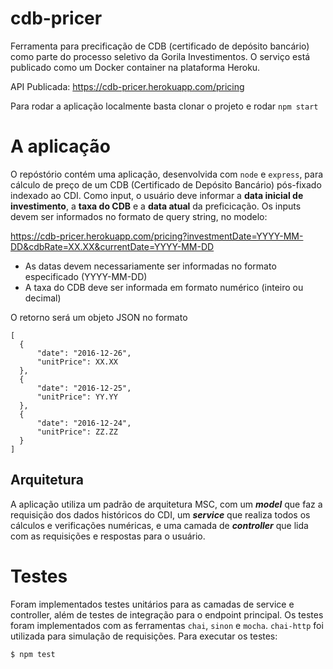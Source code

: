 # cdb-pricer

Ferramenta para precificação de CDB (certificado de depósito bancário) como parte do processo seletivo da Gorila Investimentos. O serviço está publicado como um Docker container na plataforma Heroku.

API Publicada: https://cdb-pricer.herokuapp.com/pricing

Para rodar a aplicação localmente basta clonar o projeto e rodar `npm start`

# A aplicação

O repóstório contém uma aplicação, desenvolvida com `node` e `express`, para cálculo de preço de um CDB (Certificado de Depósito Bancário) pós-fixado indexado ao CDI. Como input, o usuário deve informar a **data inicial de investimento**, a **taxa do CDB** e a **data atual** da preficicação. Os inputs devem ser informados no formato de query string, no modelo:

https://cdb-pricer.herokuapp.com/pricing?investmentDate=YYYY-MM-DD&cdbRate=XX.XX&currentDate=YYYY-MM-DD

- As datas devem necessariamente ser informadas no formato especificado (YYYY-MM-DD)
- A taxa do CDB deve ser informada em formato numérico (inteiro ou decimal)

O retorno será um objeto JSON no formato

```
[
  {
	  "date": "2016-12-26",
	  "unitPrice": XX.XX
  },
  {
	  "date": "2016-12-25",
	  "unitPrice": YY.YY
  },
  {
	  "date": "2016-12-24",
	  "unitPrice": ZZ.ZZ
  }
]
```

## Arquitetura

A aplicação utiliza um padrão de arquitetura MSC, com um ***model*** que faz a requisição dos dados históricos do CDI, um ***service*** que realiza todos os cálculos e verificações numéricas, e uma camada de ***controller*** que lida com as requisições e respostas para o usuário.

# Testes

Foram implementados testes unitários para as camadas de service e controller, além de testes de integração para o endpoint principal. Os testes foram implementados com as ferramentas `chai`, `sinon` e `mocha`. `chai-http` foi utilizada para simulação de requisições. Para executar os testes:

```
$ npm test
```
